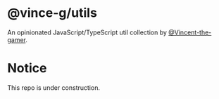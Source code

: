 # @vince-g/utils

An opinionated JavaScript/TypeScript util collection by [@Vincent-the-gamer](https://github.com/Vincent-the-gamer).

# Notice
This repo is under construction.